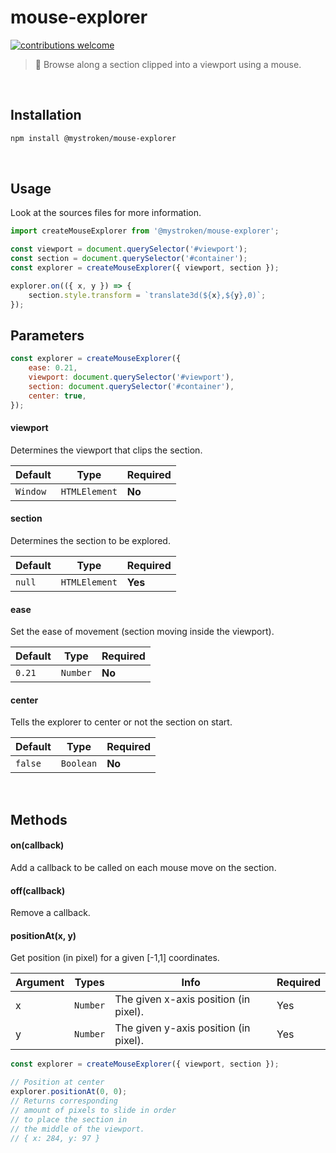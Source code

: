 # mouse-explorer

[![contributions welcome](https://img.shields.io/badge/contributions-welcome-brightgreen.svg?style=flat)](https://github.com/mystroken/mouse-explorer/issues)

> :mouse2: Browse along a section clipped into a viewport using a mouse.

<br>

## Installation

```bash
npm install @mystroken/mouse-explorer
```

<br>

## Usage

Look at the sources files for more information.

```javascript
import createMouseExplorer from '@mystroken/mouse-explorer';

const viewport = document.querySelector('#viewport');
const section = document.querySelector('#container');
const explorer = createMouseExplorer({ viewport, section });

explorer.on(({ x, y }) => {
    section.style.transform = `translate3d(${x},${y},0)`;
});
```

## Parameters

```javascript
const explorer = createMouseExplorer({
    ease: 0.21,
    viewport: document.querySelector('#viewport'),
    section: document.querySelector('#container'),
    center: true,
});
```

#### viewport

Determines the viewport that clips the section.

| Default  | Type          | Required |
| -------- | ------------- | -------- |
| `Window` | `HTMLElement` | **No**   |

#### section

Determines the section to be explored.

| Default | Type          | Required |
| ------- | ------------- | -------- |
| `null`  | `HTMLElement` | **Yes**  |

#### ease

Set the ease of movement (section moving inside the viewport).

| Default | Type     | Required |
| ------- | -------- | -------- |
| `0.21`  | `Number` | **No**   |

#### center

Tells the explorer to center or not the section on start.

| Default | Type      | Required |
| ------- | --------- | -------- |
| `false` | `Boolean` | **No**   |

<br>

## Methods

#### on(callback)

Add a callback to be called on each mouse move on the section.

#### off(callback)

Remove a callback.

#### positionAt(x, y)

Get position (in pixel) for a given [-1,1] coordinates.

| Argument | Types    | Info                                  | Required |
| -------- | -------- | ------------------------------------- | -------- |
| x        | `Number` | The given x-axis position (in pixel). | Yes      |
| y        | `Number` | The given y-axis position (in pixel). | Yes      |

```javascript
const explorer = createMouseExplorer({ viewport, section });

// Position at center
explorer.positionAt(0, 0);
// Returns corresponding 
// amount of pixels to slide in order 
// to place the section in 
// the middle of the viewport.
// { x: 284, y: 97 }
```
